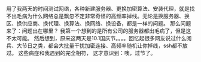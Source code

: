 用了我两天的时间测试网络，各种新建服务器、更换加密算法、安装代理，就是找不出毛病为什么网络总是飘忽不定非常奇怪的高频率掉线。无论是换服务器、换区、换供应商、换代理、换算法、换网络、换设备，都是一样的问题。
那么问题来了：问题出在哪里？
我第一个想到的是所有公司的服务器都出毛病了，但是这不太可能。
然后想到，原来这两天是10.1国庆节。。。。回忆起很多网友说过什么阅兵、大节日之类，都会大批量干扰加密连接、高频率随机让你掉线，ssh都不放过。
这些病症和我遇到的完全相符，
这才意识到：噢，过节了。